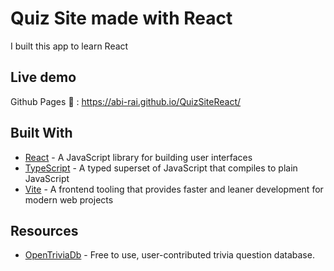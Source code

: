 # Quiz Site made with React

I built this app to learn React

## Live demo

Github Pages :rocket: : https://abi-rai.github.io/QuizSiteReact/

## Built With

- [React](https://reactjs.org/) - A JavaScript library for building user interfaces
- [TypeScript](https://www.typescriptlang.org/) - A typed superset of JavaScript that compiles to plain JavaScript
- [Vite](https://vitejs.dev/) - A frontend tooling that provides faster and leaner development for modern web projects

## Resources

- [OpenTriviaDb](https://opentdb.com/) - Free to use, user-contributed trivia question database.
